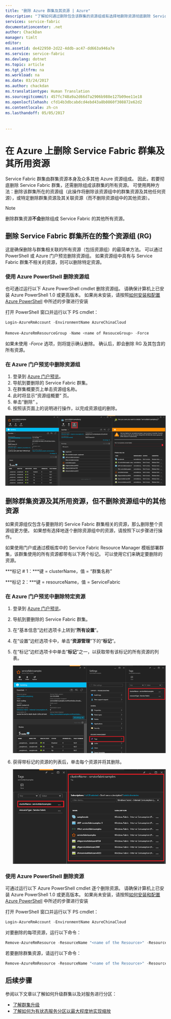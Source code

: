 ```yaml
---
title: "删除 Azure 群集及其资源 | Azure"
description: "了解如何通过删除包含该群集的资源组或有选择地删除资源彻底删除 Service Fabric 群集。"
services: service-fabric
documentationcenter: .net
author: ChackDan
manager: timlt
editor: 
ms.assetid: de422950-2d22-4ddb-ac47-dd663a946a7e
ms.service: service-fabric
ms.devlang: dotnet
ms.topic: article
ms.tgt_pltfrm: na
ms.workload: na
ms.date: 03/24/2017
ms.author: chackdan
ms.translationtype: Human Translation
ms.sourcegitcommit: 457fc748a9a2d66d7a2906b988e127b09ee11e18
ms.openlocfilehash: cfd14b3dbcabdcd4ebd43a8b0860f308872e62d2
ms.contentlocale: zh-cn
ms.lasthandoff: 05/05/2017


---
```

# <a name="delete-a-service-fabric-cluster-on-azure-and-the-resources-it-uses"></a>在 Azure 上删除 Service Fabric 群集及其所用资源
Service Fabric 群集由群集资源本身及众多其他 Azure 资源组成。 因此，若要彻底删除 Service Fabric 群集，还需删除组成该群集的所有资源。
可使用两种方法：删除该群集所在的资源组（此操作将删除该资源组中的群集资源及其他任何资源），或特定删除群集资源及其关联资源（而不删除资源组中的其他资源）。

> [!NOTE]
> 删除群集资源**不会**删除组成 Service Fabric 的其他所有资源。
> 
> 

## <a name="delete-the-entire-resource-group-rg-that-the-service-fabric-cluster-is-in"></a>删除 Service Fabric 群集所在的整个资源组 (RG)
这是确保删除与群集相关联的所有资源（包括资源组）的最简单方法。 可以通过 PowerShell 或 Azure 门户预览删除资源组。 如果资源组中具有与 Service Fabric 群集不相关的资源，则可以删除特定资源。

### <a name="delete-the-resource-group-using-azure-powershell"></a>使用 Azure PowerShell 删除资源组
也可通过运行以下 Azure PowerShell cmdlet 删除资源组。 请确保计算机上已安装 Azure PowerShell 1.0 或更高版本。 如果尚未安装，请按照[如何安装和配置 Azure PowerShell](https://docs.microsoft.com/powershell/azureps-cmdlets-docs) 中所述的步骤进行安装

打开 PowerShell 窗口并运行以下 PS cmdlet：

```powershell
Login-AzureRmAccount -EnvironmentName AzureChinaCloud

Remove-AzureRmResourceGroup -Name <name of ResouceGroup> -Force
```

如果未使用 *-Force* 选项，则将提示确认删除。 确认后，即会删除 RG 及其包含的所有资源。

### <a name="delete-a-resource-group-in-the-azure-portal-preview"></a>在 Azure 门户预览中删除资源组
1. 登录到 [Azure 门户预览](https://portal.azure.cn)。
2. 导航到要删除的 Service Fabric 群集。
3. 在群集概要页上单击资源组名称。
4. 此时将显示“资源组概要”  页。
5. 单击“删除” 。
6. 按照该页面上的说明进行操作，以完成资源组的删除。

![资源组删除][ResourceGroupDelete]

## <a name="delete-the-cluster-resource-and-the-resources-it-uses-but-not-other-resources-in-the-resource-group"></a>删除群集资源及其所用资源，但不删除资源组中的其他资源
如果资源组仅包含与要删除的 Service Fabric 群集相关的资源，那么删除整个资源组更方便。 如果想有选择地逐个删除资源组中的资源，请按照下以步骤进行操作。

如果使用门户或通过模板库中的 Service Fabric Resource Manager 模板部署群集，该群集使用的所有资源都带有以下两个标记。 可以使用它们来确定要删除的资源。

***标记 # 1：***键 = clusterName，值 = “群集名称”

***标记 2：***键 = resourceName，值 = ServiceFabric

### <a name="delete-specific-resources-in-the-azure-portal-preview"></a>在 Azure 门户预览中删除特定资源

1. 登录到 [Azure 门户预览](https://portal.azure.cn)。
2. 导航到要删除的 Service Fabric 群集。
3. 在“基本信息”边栏选项卡上转到“**所有设置**”。
4. 在“设置”边栏选项卡中，单击“**资源管理**”下的“**标记**”。
5. 在“标记”边栏选项卡中单击“**标记**”之一，以获取带有该标记的所有资源的列表。
   
    ![资源标记][ResourceTags]
6. 获得带标记的资源的列表后，单击每个资源并将其删除。
   
    ![带标记的资源][TaggedResources]

### <a name="delete-the-resources-using-azure-powershell"></a>使用 Azure PowerShell 删除资源

可通过运行以下 Azure PowerShell cmdlet 逐个删除资源。 请确保计算机上已安装 Azure PowerShell 1.0 或更高版本。 如果尚未安装，请按照[如何安装和配置 Azure PowerShell](https://docs.microsoft.com/powershell/azureps-cmdlets-docs) 中所述的步骤进行安装

打开 PowerShell 窗口并运行以下 PS cmdlet：

```powershell
Login-AzureRmAccount -EnvironmentName AzureChinaCloud
```
对要删除的每项资源，运行以下命令：

```powershell
Remove-AzureRmResource -ResourceName "<name of the Resource>" -ResourceType "<Resource Type>" -ResourceGroupName "<name of the resource group>" -Force
```

若要删除群集资源，请运行以下命令：

```powershell
Remove-AzureRmResource -ResourceName "<name of the Resource>" -ResourceType "Microsoft.ServiceFabric/clusters" -ResourceGroupName "<name of the resource group>" -Force
```

## <a name="next-steps"></a>后续步骤
参阅以下文章以了解如何升级群集以及对服务进行分区：

* [了解群集升级](service-fabric-cluster-upgrade.md)
* [了解如何为有状态服务分区以最大程度地实现缩放](service-fabric-concepts-partitioning.md)

<!--Image references-->
[ResourceGroupDelete]: ./media/service-fabric-cluster-delete/ResourceGroupDelete.PNG

[ResourceTags]: ./media/service-fabric-cluster-delete/ResourceTags.png

[TaggedResources]: ./media/service-fabric-cluster-delete/TaggedResources.PNG
